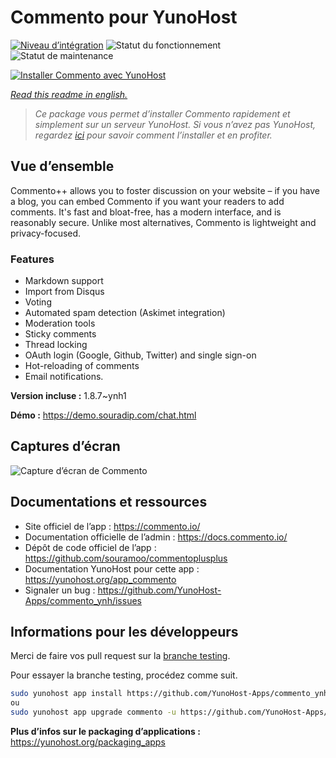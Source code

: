 <!--
N.B.: This README was automatically generated by https://github.com/YunoHost/apps/tree/master/tools/README-generator
It shall NOT be edited by hand.
-->

# Commento pour YunoHost

[![Niveau d’intégration](https://dash.yunohost.org/integration/commento.svg)](https://dash.yunohost.org/appci/app/commento) ![Statut du fonctionnement](https://ci-apps.yunohost.org/ci/badges/commento.status.svg) ![Statut de maintenance](https://ci-apps.yunohost.org/ci/badges/commento.maintain.svg)

[![Installer Commento avec YunoHost](https://install-app.yunohost.org/install-with-yunohost.svg)](https://install-app.yunohost.org/?app=commento)

*[Read this readme in english.](./README.md)*

> *Ce package vous permet d’installer Commento rapidement et simplement sur un serveur YunoHost.
Si vous n’avez pas YunoHost, regardez [ici](https://yunohost.org/#/install) pour savoir comment l’installer et en profiter.*

## Vue d’ensemble

Commento++ allows you to foster discussion on your website – if you have a blog, you can embed Commento if you want your readers to add comments. It's fast and bloat-free, has a modern interface, and is reasonably secure. Unlike most alternatives, Commento is lightweight and privacy-focused.

### Features

- Markdown support
- Import from Disqus
- Voting
- Automated spam detection (Askimet integration)
- Moderation tools
- Sticky comments
- Thread locking
- OAuth login (Google, Github, Twitter) and single sign-on
- Hot-reloading of comments
- Email notifications.


**Version incluse :** 1.8.7~ynh1

**Démo :** https://demo.souradip.com/chat.html

## Captures d’écran

![Capture d’écran de Commento](./doc/screenshots/Screenshot.png)

## Documentations et ressources

* Site officiel de l’app : <https://commento.io/>
* Documentation officielle de l’admin : <https://docs.commento.io/>
* Dépôt de code officiel de l’app : <https://github.com/souramoo/commentoplusplus>
* Documentation YunoHost pour cette app : <https://yunohost.org/app_commento>
* Signaler un bug : <https://github.com/YunoHost-Apps/commento_ynh/issues>

## Informations pour les développeurs

Merci de faire vos pull request sur la [branche testing](https://github.com/YunoHost-Apps/commento_ynh/tree/testing).

Pour essayer la branche testing, procédez comme suit.

``` bash
sudo yunohost app install https://github.com/YunoHost-Apps/commento_ynh/tree/testing --debug
ou
sudo yunohost app upgrade commento -u https://github.com/YunoHost-Apps/commento_ynh/tree/testing --debug
```

**Plus d’infos sur le packaging d’applications :** <https://yunohost.org/packaging_apps>